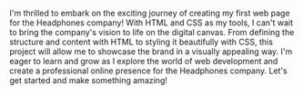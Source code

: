 I'm thrilled to embark on the exciting journey of creating my first web page for the Headphones company! With HTML and CSS as my tools, I can't wait to bring the company's vision to life on the digital canvas. From defining the structure and content with HTML to styling it beautifully with CSS, this project will allow me to showcase the brand in a visually appealing way. I'm eager to learn and grow as I explore the world of web development and create a professional online presence for the Headphones company. Let's get started and make something amazing!

